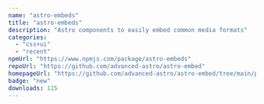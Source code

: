 ```yaml
---
name: "astro-embeds"
title: "astro-embeds"
description: "Astro components to easily embed common media formats"
categories:
  - "css+ui"
  - "recent"
npmUrl: "https://www.npmjs.com/package/astro-embeds"
repoUrl: "https://github.com/advanced-astro/astro-embed"
homepageUrl: "https://github.com/advanced-astro/astro-embed/tree/main/packages/astro-embed#readme"
badge: "new"
downloads: 115
---
```

